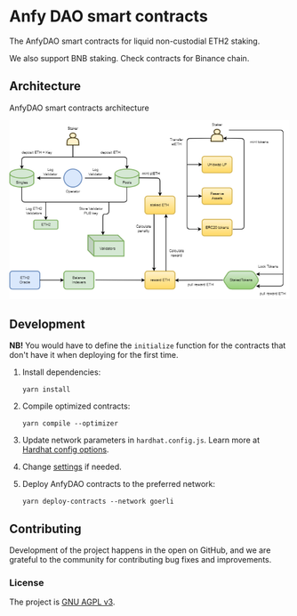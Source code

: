 # Anfy DAO smart contracts

The AnfyDAO smart contracts for liquid non-custodial ETH2 staking.

We also support BNB staking. Check contracts for Binance chain.

## Architecture

AnfyDAO smart contracts architecture

![This is an image](/docs/diagram.png)

## Development

**NB!** You would have to define the `initialize` function for the contracts that don't have it when deploying for the first time.

1. Install dependencies:

   ```shell script
   yarn install
   ```

2. Compile optimized contracts:

   ```shell script
   yarn compile --optimizer
   ```

3. Update network parameters in `hardhat.config.js`. Learn more at [Hardhat config options](https://hardhat.org/config/).

4. Change [settings](./deployments/settings.js) if needed. 

5. Deploy AnfyDAO contracts to the preferred network:

   ```shell script
   yarn deploy-contracts --network goerli
   ```

## Contributing

Development of the project happens in the open on GitHub, and we are grateful to the community for contributing bug fixes and improvements.

### License

The project is [GNU AGPL v3](./LICENSE).
